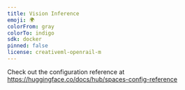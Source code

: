 ```yaml
---
title: Vision Inference
emoji: 🌍
colorFrom: gray
colorTo: indigo
sdk: docker
pinned: false
license: creativeml-openrail-m
---
```


Check out the configuration reference at https://huggingface.co/docs/hub/spaces-config-reference
